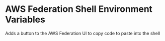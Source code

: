 # AWS Federation Shell Environment Variables

Adds a button to the AWS Federation UI to copy code to paste into the shell
